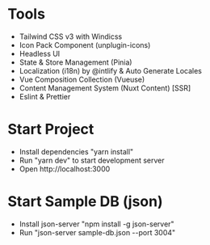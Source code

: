 # Tools
- Tailwind CSS v3 with Windicss
- Icon Pack Component (unplugin-icons)
- Headless UI
- State & Store Management (Pinia)
- Localization (i18n) by @intlify & Auto Generate Locales
- Vue Composition Collection (Vueuse)
- Content Management System (Nuxt Content) [SSR]
- Eslint & Prettier

# Start Project
- Install dependencies "yarn install"
- Run "yarn dev" to start development server
- Open http://localhost:3000

# Start Sample DB (json)
- Install json-server "npm install -g json-server"
- Run "json-server sample-db.json --port 3004"